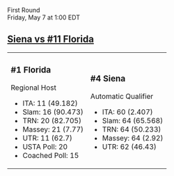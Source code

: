 First Round  
Friday, May 7 at 1:00 EDT
## [Siena vs #11 Florida](https://www.ncaa.com/game/5833667) 

<table><tr><td>  

### #1 Florida  

Regional Host  
- ITA: 11 (49.182)  
- Slam: 16 (90.473)  
- TRN: 20 (82.705)  
- Massey: 21 (7.77)  
- UTR: 11 (62.7)  
- USTA Poll: 20  
- Coached Poll: 15  

</td><td>  

### #4 Siena  

Automatic Qualifier  
- ITA: 60 (2.407)  
- Slam: 64 (65.568)  
- TRN: 64 (50.233)  
- Massey: 64 (2.92)  
- UTR: 62 (46.43)  

</td></tr></table>  
